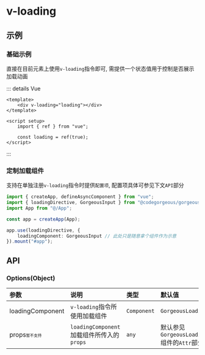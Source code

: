 # v-loading

## 示例

### 基础示例
直接在目前元素上使用`v-loading`指令即可, 需提供一个状态值用于控制是否展示加载动画
<div v-loading="true"></div>

::: details Vue

```vue
<template>
    <div v-loading="loading"></div>
</template>

<script setup>
    import { ref } from "vue";

    const loading = ref(true);
</script>
```

:::

### 定制加载组件

支持在单独注册`v-loading`指令时提供`配置项`, 配置项具体可参见下文`API`部分

```ts
import { createApp, defineAsyncComponent } from "vue";
import { loadingDirective, GorgeousInput } from "@codegorgeous/gorgeous-vue3";
import App from "@/App";

const app = createApp(App);

app.use(loadingDirective, {
    loadingComponent: GorgeousInput // 此处只是随意拿个组件作为示意
}).mount("#app");
```

## API

### Options(Object)
| 参数 | 说明 | 类型 | 默认值 |
| :- | :- | :- | :- |
| loadingComponent | `v-loading`指令所使用加载组件 | `Component` | `GorgeousLoading` |
| props<span style="font-size: 12px">`暂不支持`</span> | `loadingComponent`加载组件所传入的`props` | `any` | 默认参见`GorgeousLoading`组件的`Attr`部分 |

